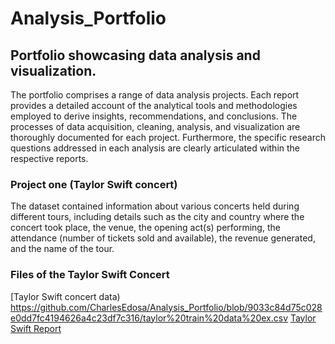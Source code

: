 # Analysis_Portfolio
## Portfolio showcasing data analysis and visualization. 
The portfolio comprises a range of data analysis projects. Each report provides a detailed account of the analytical tools and methodologies employed to derive insights, recommendations, and conclusions. The processes of data acquisition, cleaning, analysis, and visualization are thoroughly documented for each project. Furthermore, the specific research questions addressed in each analysis are clearly articulated within the respective reports.
### Project one (Taylor Swift concert)
The dataset contained information about various concerts held during different tours, including details such as the city and country where the concert took place, the venue, the opening act(s) performing, the attendance (number of tickets sold and available), the revenue generated, and the name of the tour.
### Files of the Taylor Swift Concert
[Taylor Swift concert data)
https://github.com/CharlesEdosa/Analysis_Portfolio/blob/9033c84d75c028e0dd7fc4194626a4c23df7c316/taylor%20train%20data%20ex.csv
[Taylor Swift Report](taylor_swift_project.pdf)


